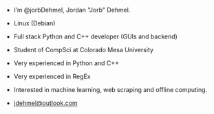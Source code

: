- I’m @jorbDehmel, Jordan "Jorb" Dehmel.
- Linux (Debian)
- Full stack Python and C++ developer (GUIs and backend)
- Student of CompSci at Colorado Mesa University

- Very experienced in Python and C++
- Very experienced in RegEx

- Interested in machine learning, web scraping and offline computing.
- jdehmel@outlook.com

<!---
jorbDehmel/jorbDehmel is a ✨ special ✨ repository because its `README.md` (this file) appears on your GitHub profile.
You can click the Preview link to take a look at your changes.
--->
